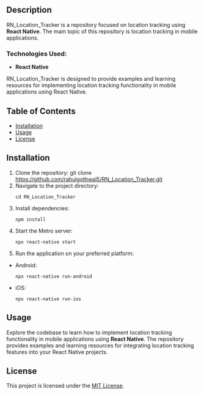 ## Description

RN_Location_Tracker is a repository focused on location tracking using **React Native**. The main topic of this repository is location tracking in mobile applications.

### Technologies Used:

- **React Native**

RN_Location_Tracker is designed to provide examples and learning resources for implementing location tracking functionality in mobile applications using React Native.

## Table of Contents

- [Installation](#installation)
- [Usage](#usage)
- [License](#license)

## Installation

1. Clone the repository:
  git clone https://github.com/rahulgothwal5/RN_Location_Tracker.git
2. Navigate to the project directory:
   ```
   cd RN_Location_Tracker
   ```
4. Install dependencies:
   ```
   npm install
    ```
5. Start the Metro server:
   ```
   npx react-native start
   ```
6. Run the application on your preferred platform:
- Android:
  ```
  npx react-native run-android
  ```
- iOS:
  ```
  npx react-native run-ios
  ```

## Usage

Explore the codebase to learn how to implement location tracking functionality in mobile applications using **React Native**. The repository provides examples and learning resources for integrating location tracking features into your React Native projects.

## License

This project is licensed under the [MIT License](LICENSE).





